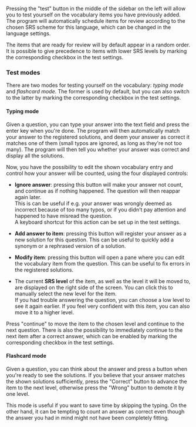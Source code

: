 
Pressing the "test" button in the middle of the sidebar on the left will allow
you to test yourself on the vocabulary items you have previously added. The
program will automatically schedule items for review according to the chosen
SRS scheme for this language, which can be changed in the language settings.

The items that are ready for review will by default appear in a random order.
It is possible to give precedence to items with lower SRS levels by marking the
corresponding checkbox in the test settings.

### Test modes
There are two modes for testing yourself on the vocabulary: *typing mode* and
*flashcard mode*. The former is used by default, but you can also switch to the
latter by marking the corresponding checkbox in the test settings.

#### Typing mode
Given a question, you can type your answer into the text field and press the enter
key when you're done. The program will then automatically match your answer to
the registered solutions, and deem your answer as correct it matches one of them
(small typos are ignored, as long as they're not too many). The program will
then tell you whether your answer was correct and display all the solutions.

Now, you have the possibility to edit the shown vocabulary entry and control
how your answer will be counted, using the four displayed controls:

- **Ignore answer**: pressing this button will make your answer not count, and
  continue as if nothing happened. The question will then reappar again later.  
  This is can be useful if e.g. your answer was wrongly deemed as incorrect
  because of too many typos, or if you didn't pay attention and happened to have
  misread the question.  
  A keyboard shortcut for this action can be set up in the test settings.

- **Add answer to item**: pressing this button will register your answer as a
  new solution for this question. This can be useful to quickly add a synonym
  or a rephrased version of a solution.

- **Modify item**: pressing this button will open a pane where you can edit
  the vocabulary item from the question. This can be useful to fix errors in
  the registered solutions.

- The current **SRS level** of the item, as well as the level it will be moved
  to, are displayed on the right side of the screen. You can click this to
  manually select the new level for the item.  
  If you had trouble answering the question, you can choose a low level to see
  it again earlier. If you feel very confident with this item, you can also
  move it to a higher level.

Press "continue" to move the item to the chosen level and continue to the next
question. There is also the possibility to immediately continue to the next
item after a correct answer, which can be enabled by marking the corresponding
checkbox in the test settings.

#### Flashcard mode
Given a question, you can think about the answer and press a button when you're
ready to see the solutions. If you believe that your answer matches the shown
solutions sufficiently, press the "Correct" button to advance the item to the
next level, otherwise press the "Wrong" button to demote it by one level.

This mode is useful if you want to save time by skipping the typing. On the
other hand, it can be tempting to count an answer as correct even though the
answer you had in mind might not have been completely fitting.

